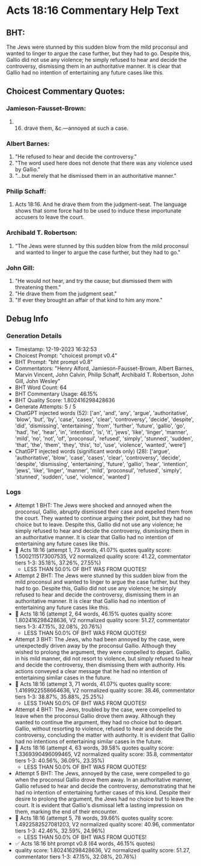 # Acts 18:16 Commentary Help Text

## BHT:
The Jews were stunned by this sudden blow from the mild proconsul and wanted to linger to argue the case further, but they had to go. Despite this, Gallio did not use any violence; he simply refused to hear and decide the controversy, dismissing them in an authoritative manner. It is clear that Gallio had no intention of entertaining any future cases like this.

## Choicest Commentary Quotes:
### Jamieson-Fausset-Brown:
1. 16. drave them, &amp;c.—annoyed
	at such a case.


### Albert Barnes:
1. "He refused to hear and decide the controversy."
2. "The word used here does not denote that there was any violence used by Gallio."
3. "...but merely that he dismissed them in an authoritative manner."

### Philip Schaff:
1. Acts 18:16. And he drave them from the judgment-seat. The language shows that some force had to be used to induce these importunate accusers to leave the court.
	


### Archibald T. Robertson:
1. "The Jews were stunned by this sudden blow from the mild proconsul and wanted to linger to argue the case further, but they had to go."


### John Gill:
1. "He would not hear, and try the cause; but dismissed them with threatening them." 
2. "He drave them from the judgment seat." 
3. "If ever they brought an affair of that kind to him any more."


## Debug Info
### Generation Details
- Timestamp: 12-19-2023 16:32:53
- Choicest Prompt: "choicest prompt v0.4"
- BHT Prompt: "bht prompt v0.8"
- Commentators: "Henry Alford, Jamieson-Fausset-Brown, Albert Barnes, Marvin Vincent, John Calvin, Philip Schaff, Archibald T. Robertson, John Gill, John Wesley"
- BHT Word Count: 64
- BHT Commentary Usage: 46.15%
- BHT Quality Score: 1.802416298428636
- Generate Attempts: 5 / 5
- ChatGPT injected words (52):
	['an', 'and', 'any', 'argue', 'authoritative', 'blow', 'but', 'by', 'case', 'cases', 'clear', 'controversy', 'decide', 'despite', 'did', 'dismissing', 'entertaining', 'from', 'further', 'future', 'gallio', 'go', 'had', 'he', 'hear', 'in', 'intention', 'is', 'it', 'jews', 'like', 'linger', 'manner', 'mild', 'no', 'not', 'of', 'proconsul', 'refused', 'simply', 'stunned', 'sudden', 'that', 'the', 'them', 'they', 'this', 'to', 'use', 'violence', 'wanted', 'were']
- ChatGPT injected words (significant words only) (28):
	['argue', 'authoritative', 'blow', 'case', 'cases', 'clear', 'controversy', 'decide', 'despite', 'dismissing', 'entertaining', 'future', 'gallio', 'hear', 'intention', 'jews', 'like', 'linger', 'manner', 'mild', 'proconsul', 'refused', 'simply', 'stunned', 'sudden', 'use', 'violence', 'wanted']

### Logs
- Attempt 1 BHT: The Jews were shocked and annoyed when the proconsul, Gallio, abruptly dismissed their case and expelled them from the court. They wanted to continue arguing their point, but they had no choice but to leave. Despite this, Gallio did not use any violence; he simply refused to hear and decide the controversy, dismissing them in an authoritative manner. It is clear that Gallio had no intention of entertaining any future cases like this.
- 🔄 Acts 18:16 (attempt 1, 73 words, 41.07% quotes quality score: 1.5002115173007535, V2 normalized quality score: 41.22, commentator tiers 1-3: 35.18%, 37.26%, 27.55%) 
	- LESS THAN 50.0% OF BHT WAS FROM QUOTES!
- Attempt 2 BHT: The Jews were stunned by this sudden blow from the mild proconsul and wanted to linger to argue the case further, but they had to go. Despite this, Gallio did not use any violence; he simply refused to hear and decide the controversy, dismissing them in an authoritative manner. It is clear that Gallio had no intention of entertaining any future cases like this.
- 🔄 Acts 18:16 (attempt 2, 64 words, 46.15% quotes quality score: 1.802416298428636, V2 normalized quality score: 51.27, commentator tiers 1-3: 47.15%, 32.08%, 20.76%) 
	- LESS THAN 50.0% OF BHT WAS FROM QUOTES!
- Attempt 3 BHT: The Jews, who had been annoyed by the case, were unexpectedly driven away by the proconsul Gallio. Although they wished to prolong the argument, they were compelled to depart. Gallio, in his mild manner, did not resort to violence, but simply refused to hear and decide the controversy, then dismissing them with authority. His actions conveyed a clear message that he had no intention of entertaining similar cases in the future.
- 🔄 Acts 18:16 (attempt 3, 71 words, 41.07% quotes quality score: 1.4169922558664636, V2 normalized quality score: 38.46, commentator tiers 1-3: 38.87%, 35.88%, 25.25%) 
	- LESS THAN 50.0% OF BHT WAS FROM QUOTES!
- Attempt 4 BHT: The Jews, troubled by the case, were compelled to leave when the proconsul Gallio drove them away. Although they wanted to continue the argument, they had no choice but to depart. Gallio, without resorting to violence, refused to hear and decide the controversy, concluding the matter with authority. It is evident that Gallio had no intentions of entertaining similar cases in the future.
- 🔄 Acts 18:16 (attempt 4, 63 words, 39.58% quotes quality score: 1.3369390496099465, V2 normalized quality score: 35.8, commentator tiers 1-3: 40.56%, 36.09%, 23.35%) 
	- LESS THAN 50.0% OF BHT WAS FROM QUOTES!
- Attempt 5 BHT: The Jews, annoyed by the case, were compelled to go when the proconsul Gallio drove them away. In an authoritative manner, Gallio refused to hear and decide the controversy, demonstrating that he had no intention of entertaining further cases of this kind. Despite their desire to prolong the argument, the Jews had no choice but to leave the court. It is evident that Gallio's dismissal left a lasting impression on them, marking the end of their encounter.
- 🔄 Acts 18:16 (attempt 5, 78 words, 39.66% quotes quality score: 1.4922582527081203, V2 normalized quality score: 40.96, commentator tiers 1-3: 42.46%, 32.59%, 24.96%) 
	- LESS THAN 50.0% OF BHT WAS FROM QUOTES!
- ✅ Acts 18:16 bht prompt v0.8 (64 words, 46.15% quotes)
- quality score: 1.802416298428636, V2 normalized quality score: 51.27, commentator tiers 1-3: 47.15%, 32.08%, 20.76%)
